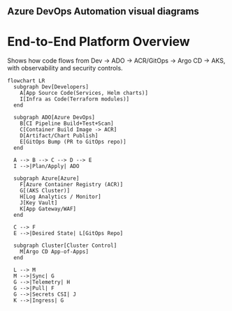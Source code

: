 ## Azure DevOps Automation visual diagrams 

# End-to-End Platform Overview

Shows how code flows from Dev → ADO → ACR/GitOps → Argo CD → AKS, with observability and security controls.


```mermaid
flowchart LR
  subgraph Dev[Developers]
    A[App Source Code(Services, Helm charts)]
    I[Infra as Code(Terraform modules)]
  end

  subgraph ADO[Azure DevOps]
    B[CI Pipeline Build+Test+Scan]
    C[Container Build Image -> ACR]
    D[Artifact/Chart Publish]
    E[GitOps Bump (PR to GitOps repo)]
  end

  A --> B --> C --> D --> E
  I -->|Plan/Apply| ADO

  subgraph Azure[Azure]
    F[Azure Container Registry (ACR)]
    G[(AKS Cluster)]
    H[Log Analytics / Monitor]
    J[Key Vault]
    K[App Gateway/WAF]
  end

  C --> F
  E -->|Desired State| L[GitOps Repo]

  subgraph Cluster[Cluster Control]
    M[Argo CD App-of-Apps]
  end

  L --> M
  M -->|Sync| G
  G -->|Telemetry| H
  G -->|Pull| F
  G -->|Secrets CSI| J
  K -->|Ingress| G
```



```
